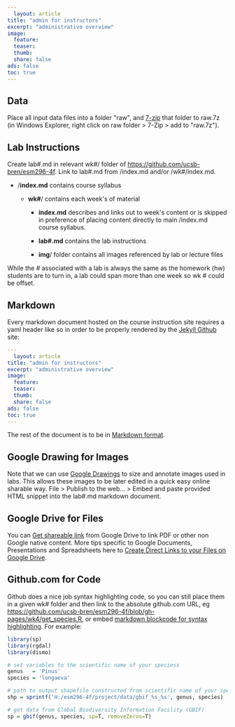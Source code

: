 ```yaml
---
  layout: article
title: "admin for instructors"
excerpt: "administrative overview"
image:
  feature:
  teaser:
  thumb:
  share: false
ads: false
toc: true
---
```


## Data

Place all input data files into a folder "raw", and [7-zip](http://www.7-zip.org/) that folder to raw.7z (in Windows Explorer, right click on raw folder > 7-Zip > add to "raw.7z").

## Lab Instructions

Create lab#.md in relevant wk#/ folder of https://github.com/ucsb-bren/esm296-4f. Link to lab#.md from /index.md and/or /wk#/index.md.

- /**index.md** contains course syllabus

    - **wk#**/ contains each week's of material
    
        - **index.md** describes and links out to week's content or is skipped in preference of placing content directly to main /index.md course syllabus.
        
        - **lab#.md** contains the lab instructions
        
        - **img**/ folder contains all images referenced by lab or lecture files
        
While the # associated with a lab is always the same as the homework (hw) students are to turn in, a lab could span more than one week so wk # could be offset.

## Markdown

Every markdown document hosted on the course instruction site requires a yaml header like so in order to be properly rendered by the [Jekyll Github](http://jekyllrb.com/docs/structure/) site:

```yaml
---
  layout: article
title: "admin for instructors"
excerpt: "administrative overview"
image:
  feature:
  teaser:
  thumb:
  share: false
ads: false
toc: true
---
```

The rest of the document is to be in [Markdown format](https://guides.github.com/features/mastering-markdown/).


## Google Drawing for Images

Note that we can use [Google Drawings](https://docs.google.com/drawings) to size and annotate images used in labs. This  allows these images to be later edited in a quick easy online sharable way. File > Publish to the web... > Embed and paste provided HTML snippet into the lab#.md markdown document.

## Google Drive for Files

You can [Get shareable link](http://googledrive.blogspot.com/2014/09/sharingupdates.html) from Google Drive to link PDF or other non Google native content. More tips specific to Google Documents, Presentations and Spreadsheets here to [Create Direct Links to your Files on Google Drive](http://www.labnol.org/internet/direct-links-for-google-drive/28356/).

## Github.com for Code

Github does a nice job syntax highlighting code, so you can still place them in a given wk# folder and then link to the absolute github.com URL, eg https://github.com/ucsb-bren/esm296-4f/blob/gh-pages/wk4/get_species.R, or embed [markdown blockcode for syntax highlighting](https://help.github.com/articles/github-flavored-markdown/#syntax-highlighting). For example:

```r
library(sp)
library(rgdal)
library(dismo)

# set variables to the scientific name of your speciess
genus   = 'Pinus'
species = 'longaeva'

# path to output shapefile constructed from scientific name of your speciess
shp = sprintf('H:/esm296-4f/project/data/gbif_%s_%s', genus, species)

# get data from Global Biodiversity Information Facility (GBIF)
sp = gbif(genus, species, sp=T, removeZeros=T)
```
